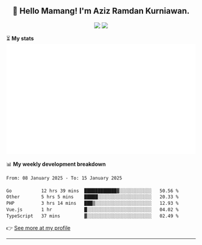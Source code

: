 <h2 align="center">👋 Hello Mamang! I'm Aziz Ramdan Kurniawan.</h2>  
<p align="center">
  <img src="https://komarev.com/ghpvc/?username=azizramdan">
  <img src="https://wakatime.com/badge/user/90056fa0-4c31-4eca-954e-2a3ac05896f9.svg">
</p>
    
⏳ **My stats**  
![](https://raw.githubusercontent.com/azizramdan/github-stats/master/generated/overview.svg#gh-dark-mode-only)

📊 **My weekly development breakdown**
<!--START_SECTION:waka-->

```txt
From: 08 January 2025 - To: 15 January 2025

Go           12 hrs 39 mins  ████████████▓░░░░░░░░░░░░   50.56 %
Other        5 hrs 5 mins    █████░░░░░░░░░░░░░░░░░░░░   20.33 %
PHP          3 hrs 14 mins   ███▒░░░░░░░░░░░░░░░░░░░░░   12.93 %
Vue.js       1 hr            █░░░░░░░░░░░░░░░░░░░░░░░░   04.02 %
TypeScript   37 mins         ▓░░░░░░░░░░░░░░░░░░░░░░░░   02.49 %
```

<!--END_SECTION:waka-->
👉 [See more at my profile](https://wakatime.com/@azizramdan)
***
